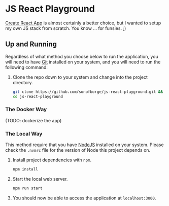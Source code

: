 # JS React Playground

[Create React App](https://github.com/facebook/create-react-app)
is almost certainly a better choice,
but I wanted to setup my own JS stack from scratch.
You know ... for funsies.
;)

## Up and Running

Regardless of what method you choose below to run the application,
you will need to have
[Git](https://git-scm.com/)
installed on your system,
and you will need to run the following command:

1.  Clone the repo down to your system and change into the project directory.

    ```sh
    git clone https://github.com/sonofborge/js-react-playground.git && \
    cd js-react-playground
    ```

### The Docker Way

(TODO: dockerize the app)

### The Local Way

This method require that you have
[NodeJS](https://nodejs.org/en/)
installed on your system.
Please check the `.nvmrc` file for the version of Node this project depends on.

1.  Install project dependencies with `npm`.

    ```sh
    npm install
    ```

1.  Start the local web server.

    ```sh
    npm run start
    ```

1.  You should now be able to access the application at `localhost:3000`.
